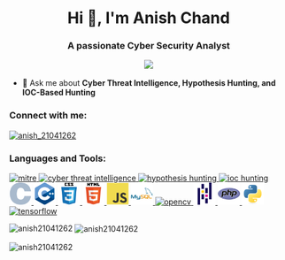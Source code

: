 <h1 align="center">Hi 👋, I'm Anish Chand </h1>
<h3 align="center">A passionate Cyber Security Analyst </h3>

<!-- Main image enlarged -->
<p align="center"> 
  <img src="https://www.cxoinsightme.com/wp-content/uploads/2021/03/shutterstock_1156539508-scaled.jpg" width="800"/> 
</p>

- 💬 Ask me about **Cyber Threat Intelligence, Hypothesis Hunting, and IOC-Based Hunting**

<h3 align="left">Connect with me:</h3>
<p align="left">
<a href="https://www.leetcode.com/anish_21041262" target="blank"><img align="center" src="https://raw.githubusercontent.com/rahuldkjain/github-profile-readme-generator/master/src/images/icons/Social/leet-code.svg" alt="anish_21041262" height="30" width="40" /></a>
</p>

<h3 align="left">Languages and Tools:</h3>
<p align="left"> 

<!-- Cyber Threat Intelligence & Security (new reliable icons) -->
<a href="https://attack.mitre.org/" target="_blank" rel="noreferrer"> 
  <img src="https://upload.wikimedia.org/wikipedia/commons/3/38/MITRE_Att%26ck_Logo.png" alt="mitre" width="50" height="50"/> 
</a> 
<a href="https://www.crowdstrike.com/cybersecurity-101/threat-intelligence/" target="_blank" rel="noreferrer"> 
  <img src="https://img.icons8.com/color/96/cyber-security.png" alt="cyber threat intelligence" width="50" height="50"/> 
</a> 
<a href="https://learn.microsoft.com/en-us/azure/sentinel/hunting" target="_blank" rel="noreferrer"> 
  <img src="https://img.icons8.com/fluency/96/target.png" alt="hypothesis hunting" width="50" height="50"/> 
</a> 
<a href="https://www.virustotal.com/" target="_blank" rel="noreferrer"> 
  <img src="https://img.icons8.com/external-flat-juicy-fish/60/external-bug-coding-and-development-flat-flat-juicy-fish.png" alt="ioc hunting" width="50" height="50"/> 
</a> 

<!-- Programming languages -->
<a href="https://www.cprogramming.com/" target="_blank" rel="noreferrer"> 
  <img src="https://raw.githubusercontent.com/devicons/devicon/master/icons/c/c-original.svg" alt="c" width="40" height="40"/> 
</a> 
<a href="https://www.w3schools.com/cpp/" target="_blank" rel="noreferrer"> 
  <img src="https://raw.githubusercontent.com/devicons/devicon/master/icons/cplusplus/cplusplus-original.svg" alt="cplusplus" width="40" height="40"/> 
</a> 
<a href="https://www.w3schools.com/css/" target="_blank" rel="noreferrer"> 
  <img src="https://raw.githubusercontent.com/devicons/devicon/master/icons/css3/css3-original-wordmark.svg" alt="css3" width="40" height="40"/> 
</a> 
<a href="https://www.w3.org/html/" target="_blank" rel="noreferrer"> 
  <img src="https://raw.githubusercontent.com/devicons/devicon/master/icons/html5/html5-original-wordmark.svg" alt="html5" width="40" height="40"/> 
</a> 
<a href="https://developer.mozilla.org/en-US/docs/Web/JavaScript" target="_blank" rel="noreferrer"> 
  <img src="https://raw.githubusercontent.com/devicons/devicon/master/icons/javascript/javascript-original.svg" alt="javascript" width="40" height="40"/> 
</a> 
<a href="https://www.mysql.com/" target="_blank" rel="noreferrer"> 
  <img src="https://raw.githubusercontent.com/devicons/devicon/master/icons/mysql/mysql-original-wordmark.svg" alt="mysql" width="40" height="40"/> 
</a> 
<a href="https://opencv.org/" target="_blank" rel="noreferrer"> 
  <img src="https://www.vectorlogo.zone/logos/opencv/opencv-icon.svg" alt="opencv" width="40" height="40"/> 
</a> 
<a href="https://pandas.pydata.org/" target="_blank" rel="noreferrer"> 
  <img src="https://raw.githubusercontent.com/devicons/devicon/master/icons/pandas/pandas-original.svg" alt="pandas" width="40" height="40"/> 
</a> 
<a href="https://www.php.net" target="_blank" rel="noreferrer"> 
  <img src="https://raw.githubusercontent.com/devicons/devicon/master/icons/php/php-original.svg" alt="php" width="40" height="40"/> 
</a> 
<a href="https://www.python.org" target="_blank" rel="noreferrer"> 
  <img src="https://raw.githubusercontent.com/devicons/devicon/master/icons/python/python-original.svg" alt="python" width="40" height="40"/> 
</a> 
<a href="https://www.tensorflow.org" target="_blank" rel="noreferrer"> 
  <img src="https://www.vectorlogo.zone/logos/tensorflow/tensorflow-icon.svg" alt="tensorflow" width="40" height="40"/> 
</a> 
</p>

<!-- Stats Section -->
<p><img align="left" src="https://github-readme-stats.vercel.app/api/top-langs?username=anish21041262&show_icons=true&locale=en&layout=compact" alt="anish21041262" /></p>

<p>&nbsp;<img align="center" src="https://github-readme-stats.vercel.app/api?username=anish21041262&show_icons=true&locale=en" alt="anish21041262" /></p>

<p><img align="center" src="https://github-readme-streak-stats.herokuapp.com/?user=anish21041262&" alt="anish21041262" /></p>
